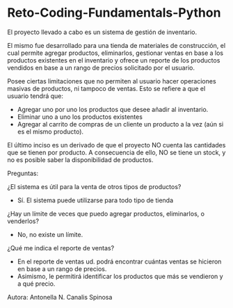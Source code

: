 # Reto-Coding-Fundamentals-Python

El proyecto llevado a cabo es un sistema de gestión de inventario.

El mismo fue desarrollado para una tienda de materiales de construcción, el cual permite agregar productos, eliminarlos, gestionar ventas en base a los productos existentes en el inventario y ofrece un reporte de los productos vendidos en base a un rango de precios solicitado por el usuario.

Posee ciertas limitaciones que no permiten al usuario hacer operaciones masivas de productos, ni tampoco de ventas. Esto se refiere a que el usuario tendrá que:

- Agregar uno por uno los productos que desee añadir al inventario.
- Eliminar uno a uno los productos existentes
- Agregar al carrito de compras de un cliente un producto a la vez (aún si es el mismo producto).

El último inciso es un derivado de que el proyecto NO cuenta las cantidades que se tienen por producto. A consecuencia de ello, NO se tiene un stock, y no es posible saber la disponibilidad de productos.

Preguntas:

¿El sistema es útil para la venta de otros tipos de productos?
- Sí. El sistema puede utilizarse para todo tipo de tienda

¿Hay un límite de veces que puedo agregar productos, eliminarlos, o venderlos?
- No, no existe un límite.

¿Qué me indica el reporte de ventas? 
- En el reporte de ventas ud. podrá encontrar cuántas ventas se hicieron en base a un rango de precios. 
- Asimismo, le permitirá identificar los productos que más se vendieron y a qué precio. 

Autora: Antonella N. Canalis Spinosa
